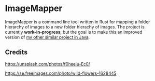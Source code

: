 
# ImageMapper

ImageMapper is a command line tool written in Rust for mapping a folder hierarchy of images to a new folder hierachy of images. The project is currently **work-in-progress**, but the goal is to make this an improved version of [my other similar project in Java](https://github.com/osklunds/ImageResizer).

## Credits

https://unsplash.com/photos/f0heeiu-Ec0/

https://se.freeimages.com/photo/wild-flowers-1628445
